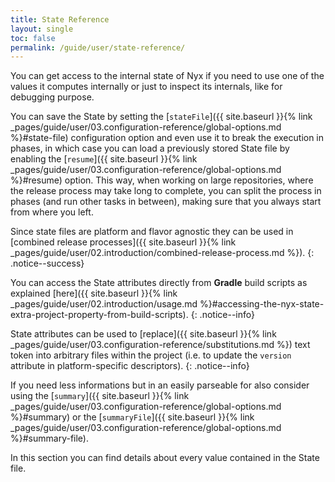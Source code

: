 ```yaml
---
title: State Reference
layout: single
toc: false
permalink: /guide/user/state-reference/
---
```


You can get access to the internal state of Nyx if you need to use one of the values it computes internally or just to inspect its internals, like for debugging purpose.

You can save the State by setting the [`stateFile`]({{ site.baseurl }}{% link _pages/guide/user/03.configuration-reference/global-options.md %}#state-file) configuration option and even use it to break the execution in phases, in which case you can load a previously stored State file by enabling the [`resume`]({{ site.baseurl }}{% link _pages/guide/user/03.configuration-reference/global-options.md %}#resume) option. This way, when working on large repositories, where the release process may take long to complete, you can split the process in phases (and run other tasks in between), making sure that you always start from where you left.

Since state files are platform and flavor agnostic they can be used in [combined release processes]({{ site.baseurl }}{% link _pages/guide/user/02.introduction/combined-release-process.md %}).
{: .notice--success}

You can access the State attributes directly from **Gradle** build scripts as explained [here]({{ site.baseurl }}{% link _pages/guide/user/02.introduction/usage.md %}#accessing-the-nyx-state-extra-project-property-from-build-scripts).
{: .notice--info}

State attributes can be used to [replace]({{ site.baseurl }}{% link _pages/guide/user/03.configuration-reference/substitutions.md %}) text token into arbitrary files within the project (i.e. to update the `version` attribute in platform-specific descriptors).
{: .notice--info}

If you need less informations but in an easily parseable for also consider using the [`summary`]({{ site.baseurl }}{% link _pages/guide/user/03.configuration-reference/global-options.md %}#summary) or the [`summaryFile`]({{ site.baseurl }}{% link _pages/guide/user/03.configuration-reference/global-options.md %}#summary-file).

In this section you can find details about every value contained in the State file.